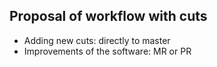 ## Proposal of workflow with cuts

* Adding new cuts: directly to master
* Improvements of the software: MR or PR